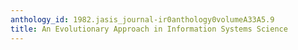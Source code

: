 ```yaml
---
anthology_id: 1982.jasis_journal-ir0anthology0volumeA33A5.9
title: An Evolutionary Approach in Information Systems Science
---
```

